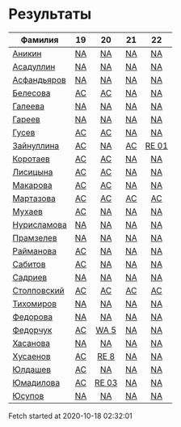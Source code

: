 # Результаты
Фамилия | 19| 20| 21| 22
---|:---:|:---:|:---:|:---:
[Аникин](Аникин/README.md)  | [NA](Аникин/19.md) | [NA](Аникин/20.md) | [NA](Аникин/21.md) | [NA](Аникин/22.md)
[Асадуллин](Асадуллин/README.md)  | [NA](Асадуллин/19.md) | [NA](Асадуллин/20.md) | [NA](Асадуллин/21.md) | [NA](Асадуллин/22.md)
[Асфандьяров](Асфандьяров/README.md)  | [NA](Асфандьяров/19.md) | [NA](Асфандьяров/20.md) | [NA](Асфандьяров/21.md) | [NA](Асфандьяров/22.md)
[Белесова](Белесова/README.md)  | [AC](Белесова/19.md) | [AC](Белесова/20.md) | [NA](Белесова/21.md) | [NA](Белесова/22.md)
[Галеева](Галеева/README.md)  | [NA](Галеева/19.md) | [NA](Галеева/20.md) | [NA](Галеева/21.md) | [NA](Галеева/22.md)
[Гареев](Гареев/README.md)  | [NA](Гареев/19.md) | [NA](Гареев/20.md) | [NA](Гареев/21.md) | [NA](Гареев/22.md)
[Гусев](Гусев/README.md)  | [AC](Гусев/19.md) | [AC](Гусев/20.md) | [NA](Гусев/21.md) | [NA](Гусев/22.md)
[Зайнуллина](Зайнуллина/README.md)  | [AC](Зайнуллина/19.md) | [NA](Зайнуллина/20.md) | [AC](Зайнуллина/21.md) | [RE 01](Зайнуллина/22.md)
[Коротаев](Коротаев/README.md)  | [AC](Коротаев/19.md) | [AC](Коротаев/20.md) | [NA](Коротаев/21.md) | [NA](Коротаев/22.md)
[Лисицына](Лисицына/README.md)  | [AC](Лисицына/19.md) | [AC](Лисицына/20.md) | [NA](Лисицына/21.md) | [NA](Лисицына/22.md)
[Макарова](Макарова/README.md)  | [AC](Макарова/19.md) | [AC](Макарова/20.md) | [NA](Макарова/21.md) | [NA](Макарова/22.md)
[Мартазова](Мартазова/README.md)  | [AC](Мартазова/19.md) | [AC](Мартазова/20.md) | [AC](Мартазова/21.md) | [AC](Мартазова/22.md)
[Мухаев](Мухаев/README.md)  | [AC](Мухаев/19.md) | [NA](Мухаев/20.md) | [NA](Мухаев/21.md) | [NA](Мухаев/22.md)
[Нурисламова](Нурисламова/README.md)  | [NA](Нурисламова/19.md) | [NA](Нурисламова/20.md) | [NA](Нурисламова/21.md) | [NA](Нурисламова/22.md)
[Прамзелев](Прамзелев/README.md)  | [NA](Прамзелев/19.md) | [NA](Прамзелев/20.md) | [NA](Прамзелев/21.md) | [NA](Прамзелев/22.md)
[Райманова](Райманова/README.md)  | [AC](Райманова/19.md) | [NA](Райманова/20.md) | [NA](Райманова/21.md) | [NA](Райманова/22.md)
[Сабитов](Сабитов/README.md)  | [AC](Сабитов/19.md) | [NA](Сабитов/20.md) | [NA](Сабитов/21.md) | [NA](Сабитов/22.md)
[Садриев](Садриев/README.md)  | [NA](Садриев/19.md) | [NA](Садриев/20.md) | [NA](Садриев/21.md) | [NA](Садриев/22.md)
[Столповский](Столповский/README.md)  | [AC](Столповский/19.md) | [AC](Столповский/20.md) | [AC](Столповский/21.md) | [AC](Столповский/22.md)
[Тихомиров](Тихомиров/README.md)  | [NA](Тихомиров/19.md) | [NA](Тихомиров/20.md) | [NA](Тихомиров/21.md) | [NA](Тихомиров/22.md)
[Федорова](Федорова/README.md)  | [NA](Федорова/19.md) | [NA](Федорова/20.md) | [NA](Федорова/21.md) | [NA](Федорова/22.md)
[Федорчук](Федорчук/README.md)  | [AC](Федорчук/19.md) | [WA 5](Федорчук/20.md) | [NA](Федорчук/21.md) | [NA](Федорчук/22.md)
[Хасанова](Хасанова/README.md)  | [NA](Хасанова/19.md) | [NA](Хасанова/20.md) | [NA](Хасанова/21.md) | [NA](Хасанова/22.md)
[Хусаенов](Хусаенов/README.md)  | [AC](Хусаенов/19.md) | [RE 8](Хусаенов/20.md) | [NA](Хусаенов/21.md) | [NA](Хусаенов/22.md)
[Юлдашев](Юлдашев/README.md)  | [AC](Юлдашев/19.md) | [NA](Юлдашев/20.md) | [NA](Юлдашев/21.md) | [NA](Юлдашев/22.md)
[Юмадилова](Юмадилова/README.md)  | [AC](Юмадилова/19.md) | [RE 03](Юмадилова/20.md) | [NA](Юмадилова/21.md) | [NA](Юмадилова/22.md)
[Юсупов](Юсупов/README.md)  | [NA](Юсупов/19.md) | [NA](Юсупов/20.md) | [NA](Юсупов/21.md) | [NA](Юсупов/22.md)

Fetch started at 2020-10-18 02:32:01
